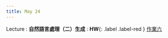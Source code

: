 ```yaml
---
title: May 24
---
```


Lecture
: **自然語言處理（二）生成**
: **HW**{: .label .label-red } [作業六](/2023/announcements/)
